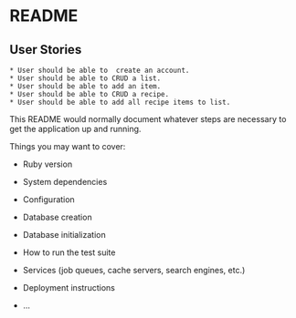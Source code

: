 # README

## User Stories
    * User should be able to  create an account.
    * User should be able to CRUD a list.
    * User should be able to add an item.
    * User should be able to CRUD a recipe.
    * User should be able to add all recipe items to list.


This README would normally document whatever steps are necessary to get the
application up and running.

Things you may want to cover:

* Ruby version

* System dependencies

* Configuration

* Database creation

* Database initialization

* How to run the test suite

* Services (job queues, cache servers, search engines, etc.)

* Deployment instructions

* ...
